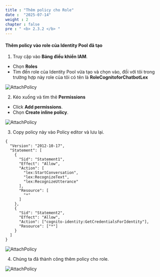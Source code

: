 ```yaml
---
title : "Thêm policy cho Role"
date :  "2025-07-14" 
weight : 2
chapter : false
pre : " <b> 2.3.2 </b> "
---
```


#### Thêm policy vào role của Identity Pool đã tạo

1. Truy cập vào **Bảng điều khiển IAM**.
  + Chọn **Roles**
  + Tìm đến role của Identity Pool vừa tạo và chọn vào, đối với tôi trong trường hợp này role của tôi có tên là **RoleCognitoforChatbotLex**

![AttachPolicy](/images/2.prerequisite/AttachPolicytoRole2.1.png)

2. Kéo xuống và tìm thẻ **Permissions**
  + Click **Add permissions**.
  + Chọn **Create inline policy**.

![AttachPolicy](/images/2.prerequisite/AttachPolicytoRole2.2.png)

3. Copy policy này vào Policy editor và lưu lại.
```
{
  "Version": "2012-10-17",
  "Statement": [
    {
      "Sid": "Statement1",
      "Effect": "Allow",
      "Action": [
        "lex:StartConversation",
        "lex:RecognizeText",
        "lex:RecognizeUtterance"
      ],
      "Resource": [
        "*"
      ]
    },
    {
      "Sid": "Statement2",
      "Effect": "Allow",
      "Action": ["cognito-identity:GetCredentialsForIdentity"],
      "Resource": ["*"]
    }
  ]
}

```

![AttachPolicy](/images/2.prerequisite/AttachPolicytoRole2.3.png)

4. Chúng ta đã thành công thêm policy cho role.

![AttachPolicy](/images/2.prerequisite/AttachPolicytoRole2.4.png)
  

